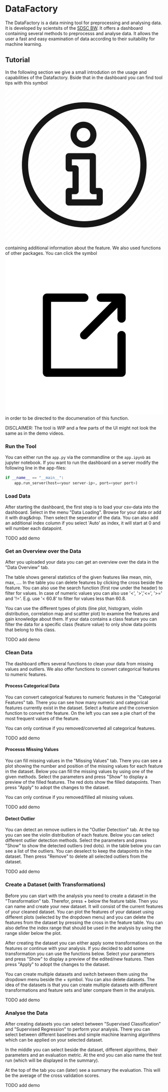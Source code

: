 # DataFactory

The DataFactory is a data mining tool for preprocessing and analysing data. It is developed by scientsits of the [SDSC BW](https://www.sdsc-bw.de/). It offers a dashboard containing several methods to preprocesss and analyse data. It allows the user a fast and easy examination of  data according to their suitability for machine learning.


## Tutorial
In the following section we give a small introdution on the usage and capabilities of the Datafactory. Bside that in the dashboard you can find tool tips with this symbol ![](./assets/img/tooltip.png) containing additional information about the feature. We also used functions of other packages. You can click the symbol ![](./assets/img/link.png) in order to be directed to the documenation of this function.

DISCLAIMER: The tool is WIP and a few parts of the UI might not look the same as in the demo videos.


### Run the Tool
You can either run the `app.py` via the commandline or the `app.ipynb` as jupyter notebook. If you want to run the dashboard on a server modify the following line in the app-files:
```python
if __name__ == "__main__":
    app.run_server(host=<your server-ip>, port=<your port>)
```

### Load Data
After starting the dashboard, the first step is to load your csv-data into the dashboard. Select in the menu "Data Loading". Browse for your data or add it with drag&drop. Then select the seperator of the data. You can also add an additional index column if you select 'Auto' as index, it will start at 0 and will number each datapoint.

TODO add demo


### Get an Overview over the Data
After you uploaded your data you can get an overview over the data in the "Data Overview" tab. 

The table shows general statistics of the given features like mean, min, max, .... In the table you can delete features by clicking the cross beside the feature. You can also use the search function (first row under the header) to filter for values. In case of numeric values you can also use '<', '>','<=', '>=' and '!='. E.g. use '< 60.8' to filter for values less than 60.8.

You can use the different types of plots (line plot, histogram, violin distribution, correlation map and scattter plot) to examine the features and gain knowledge about them. If your data contains a class feature you can filter the data for a specific class (feature value) to only show data points that belong to this class.

TODO add demo


### Clean Data
The dashboard offers several functions to clean your data from missing values and outliers. We also offer functions to convert categorical features to numeric features.

#### Process Categorical Data
You can convert categorical features to numeric features in the "Categorial Features" tab. 
There you can see how many numeric and categorical features currently exist in the dataset. Select a feature and the conversion function to convert the feature. On the left you can see a pie chart of the most frequent values of the feature.

You can only continue if you removed/converted all categorical features.

TODO add demo

#### Processs Missing Values
You can fill missing values in the "Missing Values" tab. 
There you can see a plot showing the number and position of the missing values for each feature in the dataset. Below you can fill the missing values by using one of the given methods. Select the parameters and press "Show" to display a preview of the filled features. The red dots show the filled datapoints. Then press "Apply" to adopt the changes to the dataset.

You can only continue if you removed/filled all missing values.

TODO add demo

#### Detect Outlier
You can detect an remove outliers in the "Outlier Detection" tab.
At the top you can see the violin distribution of each feature. Below you can select different outlier detection methods. Select the parameters and press "Show" to show the detected outliers (red dots). in the table below you can see a list of the outliers. You can deselect to keep the datapoints in the dataset. Then press "Remove" to delete all selected outliers from the dataset.

TODO add demo

### Create a Dataset (with Transformations)
Before you can start with the analysis you need to create a dataset in the "Transformation" tab. Therefor, press + below the feature table. Then you can name and create your new dataset. It will consist of the current features of your cleaned dataset. You can plot the features of your dataset using different plots (selected by the dropdown menu) and you can delete the features from the dataset by pressing the cross in the feature table. You can also define the index range that should be used in the analysis by using the range slider below the plot.

After creating the dataset you can either apply some transformations on the features or continue with your analysis. If you decided to add some transformation you can use the functions below. Select your parameters and press "Show" to display a preview of the edited/new features. Then press "Apply" to adopt the changes to the dataset. 

You can create multiple datasets and switch between them using the dropdown menu beside the + symbol. You can also delete datasets.
The idea of the datasets is that you can create multiple datasets with different transformations and feature sets and later compare them in the analysis.

TODO add demo

### Analyse the Data
After creating datasets you can select between "Supervised Classification" and "Supervised Regression" to perform your analysis. There you can select between different baselines and simple machine learning algorithms which can be applied on your selected dataset.

In the middle you can select beside the dataset, different algorithms, their parameters and an evaluation metric. At the end you can also name the test run (which will be displayed in the summary).

At the top of the tab you can (later) see a summary the evaluation. This will be the average of the cross validation scores.

TODO add demo
